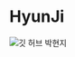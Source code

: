 # HyunJi
![깃 허브 박현지](https://user-images.githubusercontent.com/20807197/160446886-2487181d-f7b6-48e3-b280-951f016af1b5.png)
